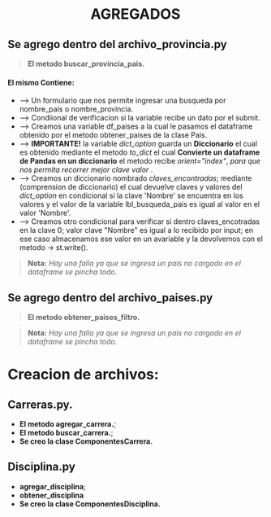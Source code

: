 <center><h1>AGREGADOS</h1></center> 

## Se agrego dentro del archivo_provincia.py

> **El metodo buscar_provincia_pais.**

#### El mismo Contiene:
 * --> Un formulario que nos permite ingresar una busqueda por nombre_pais o nombre_provincia. 
 * --> Condiional de verificacion si la variable recibe un dato por el submit.
 * --> Creamos una variable df_paises a la cual le pasamos el dataframe obtenido por el metodo obtener_paises de la clase Pais.
 * --> **IMPORTANTE!** la variable *dict_option* guarda un **Diccionario** el cual es obtenido mediante el metodo *to_dict* el cual **Convierte un dataframe de Pandas en un diccionario** el metodo recibe *orient="index"*, *para que nos permita recorrer mejor clave valor* .
 * --> Creamos un diccionario nombrado *claves_encontradas*; mediante (comprension de diccionario) el cual devuelve claves y valores del *dict_option* en condicional si la clave 'Nombre' se encuentra en los valores y el valor de la variable lbl_busqueda_pais es igual al valor en el valor 'Nombre'.
 * --> Creamos otro condicional para verificar si dentro claves_encotradas en la clave 0; valor clave "Nombre" es igual a lo recibido por input; en ese caso almacenamos ese valor en un avariable y la devolvemos con el metodo -> st.write(). 

> **Nota:** *Hay una falla ya que se ingresa un pais no cargado en el dataframe se pincha todo.*



## Se agrego dentro del archivo_paises.py

> **El metodo obtener_paises_filtro.**

> **Nota:** *Hay una falla ya que se ingresa un pais no cargado en el dataframe se pincha todo.*


# Creacion de archivos:

## Carreras.py.
* **El metodo agregar_carrera.**;
* **El metodo buscar_carrera.**;
* **Se creo la clase ComponentesCarrera.**

## Disciplina.py
* **agregar_disciplina**;
* **obtener_disciplina**
* **Se creo la clase ComponentesDisciplina.**


